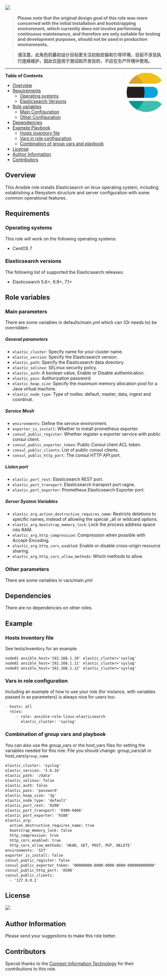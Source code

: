 ![](https://img.shields.io/badge/Ansible-elasticsearch-green.svg?logo=angular&style=for-the-badge)

>__Please note that the original design goal of this role was more concerned with the initial installation and bootstrapping environment, which currently does not involve performing continuous maintenance, and therefore are only suitable for testing and development purposes,  should not be used in production environments.__

>__请注意，此角色的最初设计目标更关注初始安装和引导环境，目前不涉及执行连续维护，因此仅适用于测试和开发目的，不应在生产环境中使用。__
___

<p><img src="https://raw.githubusercontent.com/goldstrike77/goldstrike77.github.io/master/img/logo/logo_elasticsearch.png" align="right" /></p>

__Table of Contents__

- [Overview](#overview)
- [Requirements](#requirements)
  * [Operating systems](#operating-systems)
  * [Elasticsearch Versions](#Elasticsearch-versions)
- [ Role variables](#Role-variables)
  * [Main Configuration](#Main-parameters)
  * [Other Configuration](#Other-parameters)
- [Dependencies](#dependencies)
- [Example Playbook](#example-playbook)
  * [Hosts inventory file](#Hosts-inventory-file)
  * [Vars in role configuration](#vars-in-role-configuration)
  * [Combination of group vars and playbook](#combination-of-group-vars-and-playbook)
- [License](#license)
- [Author Information](#author-information)
- [Contributors](#Contributors)

## Overview
This Ansible role installs Elasticsearch on linux operating system, including establishing a filesystem structure and server configuration with some common operational features.

## Requirements
### Operating systems
This role will work on the following operating systems:

  * CentOS 7

### Elasticsearch versions

The following list of supported the Elasticsearch releases:

* Elasticsearch 5.6+, 6.8+, 7.1+

## Role variables
### Main parameters #
There are some variables in defaults/main.yml which can (Or needs to) be overridden:

##### General parameters
* `elastic_cluster`: Specify name for your cluster name.
* `elastic_version`: Specify the Elasticsearch version.
* `elastic_path`: Specify the Elasticsearch data directory.
* `elastic_selinux`: SELinux security policy.
* `elastic_auth`: A boolean value, Enable or Disable authentication.
* `elastic_pass`: Authorization password.
* `elastic_heap_size`: Specify the maximum memory allocation pool for a Java virtual machine.
* `elastic_node_type`: Type of nodes: default, master, data, ingest and coordinat.

##### Service Mesh
* `environments`: Define the service environment.
* `exporter_is_install`: Whether to install prometheus exporter.
* `consul_public_register`: Whether register a exporter service with public consul client.
* `consul_public_exporter_token`: Public Consul client ACL token.
* `consul_public_clients`: List of public consul clients.
* `consul_public_http_port`: The consul HTTP API port.

##### Listen port
* `elastic_port_rest`: Elasticsearch REST port.
* `elastic_port_transport`: Elasticsearch transport port ragne.
* `elastic_port_exporter`: Prometheus Elasticsearch Exporter port.

##### Server System Variables
* `elastic_arg.action_destructive_requires_name`: Restricts deletions to specific names, instead of allowing the special _all or wildcard options.
* `elastic_arg.bootstrap_memory_lock`: Lock the process address space into RAM.
* `elastic_arg.http_compression`: Compression when possible with Accept-Encoding.
* `elastic_arg.http_cors_enabled`: Enable or disable cross-origin resource sharing.
* `elastic_arg.http_cors_allow_methods`: Which methods to allow.

### Other parameters
There are some variables in vars/main.yml:

## Dependencies
There are no dependencies on other roles.

## Example

### Hosts inventory file
See tests/inventory for an example.

    node01 ansible_host='192.168.1.10' elastic_cluster='syslog'
    node02 ansible_host='192.168.1.11' elastic_cluster='syslog'
    node03 ansible_host='192.168.1.12' elastic_cluster='syslog'

### Vars in role configuration
Including an example of how to use your role (for instance, with variables passed in as parameters) is always nice for users too:

    - hosts: all
      roles:
         - role: ansible-role-linux-elasticsearch
           elastic_cluster: 'syslog'

### Combination of group vars and playbook
You can also use the group_vars or the host_vars files for setting the variables needed for this role. File you should change: group_vars/all or host_vars/`group_name`

    elastic_cluster: 'syslog'
    elastic_version: '5.6.16'
    elastic_path: '/data'
    elastic_selinux: false
    elastic_auth: false
    elastic_pass: 'password'
    elastic_heap_size: '3g'
    elastic_node_type: 'default'
    elastic_port_rest: '9200'
    elastic_port_transport: '9300-9400'
    elastic_port_exporter: '9108'
    elastic_arg:
      action_destructive_requires_name: true
      bootstrap_memory_lock: false
      http_compression: true
      http_cors_enabled: true
      http_cors_allow_methods: 'HEAD, GET, POST, PUT, DELETE'
    environments: 'SIT'
    exporter_is_install: false
    consul_public_register: false
    consul_public_exporter_token: '00000000-0000-0000-0000-000000000000'
    consul_public_http_port: '8500'
    consul_public_clients:
      - '127.0.0.1'

## License
![](https://img.shields.io/badge/MIT-purple.svg?style=for-the-badge)

## Author Information
Please send your suggestions to make this role better.

## Contributors
Special thanks to the [Connext Information Technology](http://www.connext.com.cn) for their contributions to this role.

